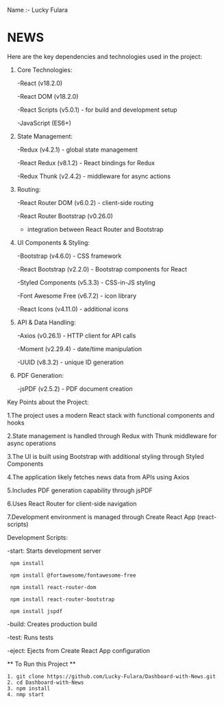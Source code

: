 Name :- Lucky Fulara

# NEWS

Here are the key dependencies and technologies used in the project:

1. Core Technologies:

   -React (v18.2.0)

   -React DOM (v18.2.0)

   -React Scripts (v5.0.1) - for build and development setup

   -JavaScript (ES6+)

2. State Management:

   -Redux (v4.2.1) - global state management

   -React Redux (v8.1.2) - React bindings for Redux

   -Redux Thunk (v2.4.2) - middleware for async actions


3. Routing:

   -React Router DOM (v6.0.2) - client-side routing

   -React Router Bootstrap (v0.26.0)

     - integration between React Router and Bootstrap

4. UI Components & Styling:

   -Bootstrap (v4.6.0) - CSS framework

   -React Bootstrap (v2.2.0) - Bootstrap components for React

   -Styled Components (v5.3.3) - CSS-in-JS styling

   -Font Awesome Free (v6.7.2) - icon library

   -React Icons (v4.11.0) - additional icons

5. API & Data Handling:

   -Axios (v0.26.1) - HTTP client for API calls

   -Moment (v2.29.4) - date/time manipulation

   -UUID (v8.3.2) - unique ID generation

6. PDF Generation:

   -jsPDF (v2.5.2) - PDF document creation




Key Points about the Project:

  1.The project uses a modern React stack with functional components and hooks

  2.State management is handled through Redux with Thunk middleware for async operations
  
  3.The UI is built using Bootstrap with additional styling through Styled Components

  4.The application likely fetches news data from APIs using Axios

  5.Includes PDF generation capability through jsPDF

  6.Uses React Router for client-side navigation

  7.Development environment is managed through Create React App (react-scripts)


Development Scripts:

-start: Starts development server
    
     npm install
    
     npm install @fortawesome/fontawesome-free
    
     npm install react-router-dom
    
     npm install react-router-bootstrap
    
     npm install jspdf


-build: Creates production build

-test: Runs tests

-eject: Ejects from Create React App configuration

** To Run this Project **

    1. git clone https://github.com/Lucky-Fulara/Dashboard-with-News.git
    2. cd Dashboard-with-News
    3. npm install
    4. nmp start
